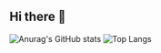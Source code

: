 ## Hi there 👋

![Anurag's GitHub stats](https://github-readme-stats.vercel.app/api?username=JingyuanZhou&show_icons=true&hide=commits,issues&hide_rank=true&rank_icon=1) ![Top Langs](https://github-readme-stats.vercel.app/api/top-langs/?username=JingyuanZhou&hide=jupyter%20notebook&layout=compact)
